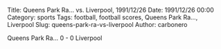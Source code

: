 Title: Queens Park Ra… vs. Liverpool, 1991/12/26
Date: 1991/12/26 00:00
Category: sports
Tags: football, football scores, Queens Park Ra…, Liverpool
Slug: queens-park-ra-vs-liverpool
Author: carbonero


Queens Park Ra… 0 - 0 Liverpool
